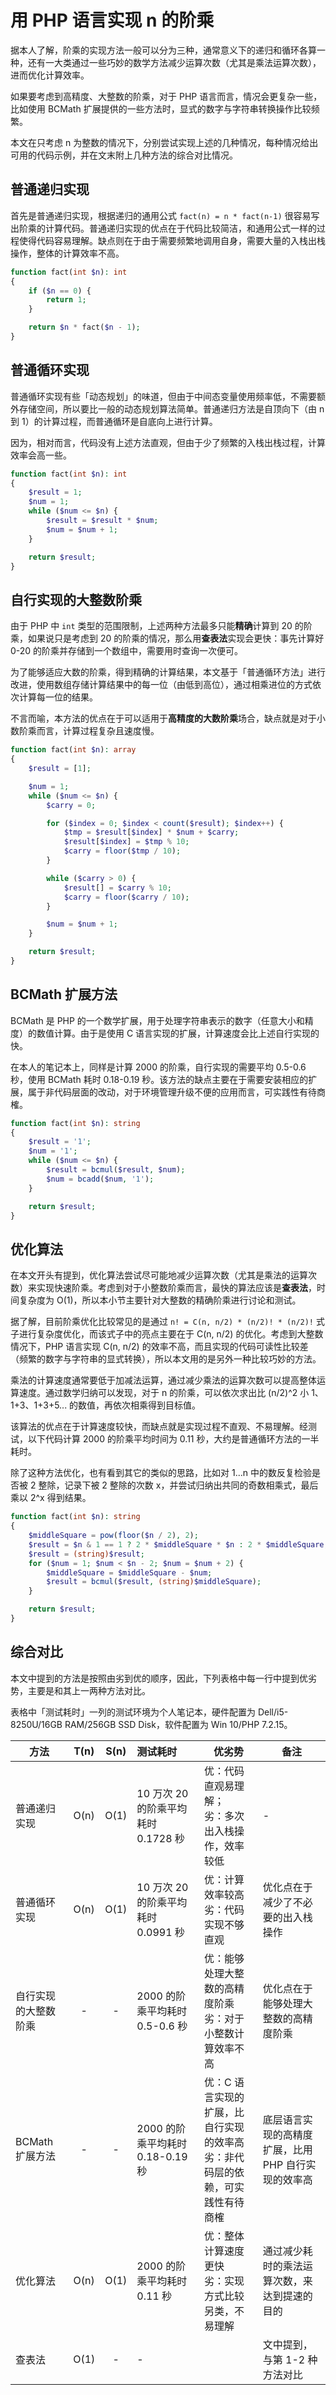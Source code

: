 # 用 PHP 语言实现 n 的阶乘

据本人了解，阶乘的实现方法一般可以分为三种，通常意义下的递归和循环各算一种，还有一大类通过一些巧妙的数学方法减少运算次数（尤其是乘法运算次数），进而优化计算效率。

如果要考虑到高精度、大整数的阶乘，对于 PHP 语言而言，情况会更复杂一些，比如使用 BCMath 扩展提供的一些方法时，显式的数字与字符串转换操作比较频繁。

本文在只考虑 n 为整数的情况下，分别尝试实现上述的几种情况，每种情况给出可用的代码示例，并在文末附上几种方法的综合对比情况。

## 普通递归实现

首先是普通递归实现，根据递归的通用公式 `fact(n) = n * fact(n-1)` 很容易写出阶乘的计算代码。普通递归实现的优点在于代码比较简洁，和通用公式一样的过程使得代码容易理解。缺点则在于由于需要频繁地调用自身，需要大量的入栈出栈操作，整体的计算效率不高。

```php
function fact(int $n): int
{
    if ($n == 0) {
        return 1;
    }

    return $n * fact($n - 1);
}
```

## 普通循环实现

普通循环实现有些「动态规划」的味道，但由于中间态变量使用频率低，不需要额外存储空间，所以要比一般的动态规划算法简单。普通递归方法是自顶向下（由 n 到 1）的计算过程，而普通循环是自底向上进行计算。

因为，相对而言，代码没有上述方法直观，但由于少了频繁的入栈出栈过程，计算效率会高一些。

```php
function fact(int $n): int
{
    $result = 1;
    $num = 1;
    while ($num <= $n) {
        $result = $result * $num;
        $num = $num + 1;
    }

    return $result;
}
```

## 自行实现的大整数阶乘

由于 PHP 中 `int` 类型的范围限制，上述两种方法最多只能**精确**计算到 20 的阶乘，如果说只是考虑到 20 的阶乘的情况，那么用**查表法**实现会更快：事先计算好 0-20 的阶乘并存储到一个数组中，需要用时查询一次便可。

为了能够适应大数的阶乘，得到精确的计算结果，本文基于「普通循环方法」进行改进，使用数组存储计算结果中的每一位（由低到高位），通过相乘进位的方式依次计算每一位的结果。

不言而喻，本方法的优点在于可以适用于**高精度的大数阶乘**场合，缺点就是对于小数阶乘而言，计算过程复杂且速度慢。

```php
function fact(int $n): array
{
    $result = [1];

    $num = 1;
    while ($num <= $n) {
        $carry = 0;

        for ($index = 0; $index < count($result); $index++) {
            $tmp = $result[$index] * $num + $carry;
            $result[$index] = $tmp % 10;
            $carry = floor($tmp / 10);
        }

        while ($carry > 0) {
            $result[] = $carry % 10;
            $carry = floor($carry / 10);
        }

        $num = $num + 1;
    }

    return $result;
}
```

## BCMath 扩展方法

BCMath 是 PHP 的一个数学扩展，用于处理字符串表示的数字（任意大小和精度）的数值计算。由于是使用 C 语言实现的扩展，计算速度会比上述自行实现的快。

在本人的笔记本上，同样是计算 2000 的阶乘，自行实现的需要平均 0.5-0.6 秒，使用 BCMath 耗时 0.18-0.19 秒。该方法的缺点主要在于需要安装相应的扩展，属于非代码层面的改动，对于环境管理升级不便的应用而言，可实践性有待商榷。

```php
function fact(int $n): string
{
    $result = '1';
    $num = '1';
    while ($num <= $n) {
        $result = bcmul($result, $num);
        $num = bcadd($num, '1');
    }

    return $result;
}
```

## 优化算法

在本文开头有提到，优化算法尝试尽可能地减少运算次数（尤其是乘法的运算次数）来实现快速阶乘。考虑到对于小整数阶乘而言，最快的算法应该是**查表法**，时间复杂度为 O(1)，所以本小节主要针对大整数的精确阶乘进行讨论和测试。

据了解，目前阶乘优化比较常见的是通过 `n! = C(n, n/2) * (n/2)! * (n/2)!` 式子进行复杂度优化，而该式子中的亮点主要在于 C(n, n/2) 的优化。考虑到大整数情况下，PHP 语言实现 C(n, n/2) 的效率不高，而且实现的代码可读性比较差（频繁的数字与字符串的显式转换），所以本文用的是另外一种比较巧妙的方法。

乘法的计算速度通常要低于加减法运算，通过减少乘法的运算次数可以提高整体运算速度。通过数学归纳可以发现，对于 n 的阶乘，可以依次求出比 (n/2)^2 小 1、1+3、1+3+5... 的数值，再依次相乘得到目标值。

该算法的优点在于计算速度较快，而缺点就是实现过程不直观、不易理解。经测试，以下代码计算 2000 的阶乘平均时间为 0.11 秒，大约是普通循环方法的一半耗时。

除了这种方法优化，也有看到其它的类似的思路，比如对 1...n 中的数反复检验是否被 2 整除，记录下被 2 整除的次数 x，并尝试归纳出共同的奇数相乘式，最后乘以 2^x 得到结果。

```php
function fact(int $n): string
{
    $middleSquare = pow(floor($n / 2), 2);
    $result = $n & 1 == 1 ? 2 * $middleSquare * $n : 2 * $middleSquare;
    $result = (string)$result;
    for ($num = 1; $num < $n - 2; $num = $num + 2) {
        $middleSquare = $middleSquare - $num;
        $result = bcmul($result, (string)$middleSquare);
    }

    return $result;
}
```

## 综合对比

本文中提到的方法是按照由劣到优的顺序，因此，下列表格中每一行中提到优劣势，主要是和其上一两种方法对比。

表格中「测试耗时」一列的测试环境为个人笔记本，硬件配置为 Dell/i5-8250U/16GB RAM/256GB SSD Disk，软件配置为 Win 10/PHP 7.2.15。

| 方法                 | T(n) | S(n) | 测试耗时                            | 优劣势                                                       | 备注                                                |
| -------------------- | :--: | :--: | :---------------------------------- | ------------------------------------------------------------ | --------------------------------------------------- |
| 普通递归实现         | O(n) | O(1) | 10 万次 20 的阶乘平均耗时 0.1728 秒 | 优：代码直观易理解；<br>劣：多次出入栈操作，效率较低         | -                                                   |
| 普通循环实现         | O(n) | O(1) | 10 万次 20 的阶乘平均耗时 0.0991 秒 | 优：计算效率较高<br>劣：代码实现不够直观                     | 优化点在于减少了不必要的出入栈操作                  |
| 自行实现的大整数阶乘 |  -   |  -   | 2000 的阶乘平均耗时 0.5-0.6 秒      | 优：能够处理大整数的高精度阶乘<br/>劣：对于小整数计算效率不高 | 优化点在于能够处理大整数的高精度阶乘                |
| BCMath 扩展方法      |  -   |  -   | 2000 的阶乘平均耗时 0.18-0.19 秒    | 优：C 语言实现的扩展，比自行实现的效率高<br/>劣：非代码层的依赖，可实践性有待商榷 | 底层语言实现的高精度扩展，比用 PHP 自行实现的效率高 |
| 优化算法             | O(n) | O(1) | 2000 的阶乘平均耗时 0.11 秒         | 优：整体计算速度更快<br/>劣：实现方式比较另类，不易理解      | 通过减少耗时的乘法运算次数，来达到提速的目的        |
| 查表法               | O(1) |  -   | -                                   |                                                              | 文中提到，与第 1-2 种方法对比                       |


